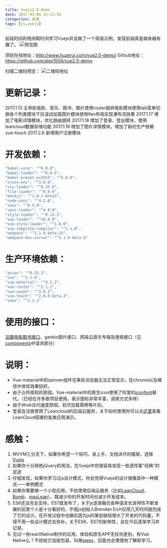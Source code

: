 ```yaml
---
title: Vuejs2.0 Demo
date: 2017-03-04 15:12:19
categories: 前端
tags: [js,vuejs]
---
```

前段时间利用闲暇时间学习Vuejs并且做了一个简易示例，发现前端真是越来越有趣了。
![预览图](https://camo.githubusercontent.com/2a1d85bbd59b99c1f958f2cb447e76a9f0f43da3/687474703a2f2f68757a657275692e636f6d2f767565322e302d64656d6f2f737461746963732f696d672f726561646d652f646573632d312e676966)

项目在线地址：http://www.huzerui.com/vue2.0-demo/
Github地址：https://github.com/alex1504/vue2.0-demo

扫描二维码预览：
![二维码地址](http://huzerui.com/blog/img/post/2017-03-04-vuejs-demo-qrcode.png)

# 更新记录：
2017.1.13 主导航电影、音乐、图书、图片使用router跳转电影模块使用tab菜单切换各个列表模块下拉滚动加载图片模块使用flex布局实现瀑布流效果
2017.1.17 增加了电影详情模块，优化路由跳转
2017.1.18 增加了登录、登出模块，使用leancloud数据存储功能
2017.1.19 增加了图片详情模块，增加了新的生产依赖vue-touch
2017.2.6 新增用户注册模块

# 开发依赖：
```javascript
"babel-core": "^6.0.0",
"babel-loader": "^6.0.0",
"babel-preset-es2015": "^6.0.0",
"cross-env": "^3.0.0",
"css-loader": "^0.25.0",
"file-loader": "^0.9.0",
"mockjs": "^1.0.1-beta3",
"node-sass": "^4.2.0",
"sass": "^0.5.0",
"sass-loader": "^4.0.0",
"style-loader": "^0.13.1",
"vue-loader": "^10.0.0",
"vue-style-loader": "^1.0.0",
"vue-template-compiler": "^2.1.0",
"webpack": "^2.1.0-beta.25",
"webpack-dev-server": "^2.1.0-beta.9"
```
# 生产环境依赖：
```javascript
"axios": "^0.15.3",
"vue": "^2.1.0",
"vue-material": "^0.5.2",
"vue-router": "^2.1.1",
"vue-swipe": "^2.0.2",
"vue-touch": "^2.0.0-beta.3",
"vuex": "^2.1.1"
```

# 使用的接口：
[豆瓣电影图书接口](https://developers.douban.com/wiki/?title=api_v2)、gankio图片接口、网易云音乐专辑及搜索接口（见[components](https://github.com/alex1504/vue2.0-demo/tree/gh-pages/src/components)中请求部分）

# 说明：
- Vue-material中的spinner组件在某些浏览器无法正常显示，在chrome以及微信中体验效果较好。
- 由于众所周知的原因，Vue-material中的原生icon使用了阿里的[iconfont](http://www.iconfont.cn/)替代。（已经在许多歌项目使用，表示图标非常丰富，调用方式多样）
- 由于ithub访问速度原因，初次加载需稍等片刻。
- 登录及注册使用了Leancloud的后端云服务，关于如何使用你可以点[这里](https://leancloud.cn/docs/demo.html)查看LeanCloud搭建的各类应用演示。

# 感触：
1. MVVM三分天下，如果你希望一个轻巧、易上手、文档详尽的框架，选择[Vuejs](https://cn.vuejs.org/)
2. 如果你十分熟练jQuery的用法，在Vuejs中你很容易发现一些遗传着“经典”的足迹
3. 仔细发现，如果你学习过js设计模式，你会觉得Vuejs的设计很像其中一种模式——单例模式
4. 如果你需要做一个小型应用，不妨使用后端云服务（比如[LeanCloud](https://leancloud.cn/)、[Bomb](http://www.bmob.cn/)、[maxLeap](https://maxleap.cn/s/web/zh_cn/index.html)），既减少你的开发时间也减少开发成本。
5. ES6还没完全支持，ES7就发布了，关于js逐渐融合各种语言优良特性不断发展的前景个人是十分看好的，毕竟js创始人Brendan Eich仅用几天时间就完成了它的设计。在开发过程中也确实因为js的某些缺陷增大了开发的代码量，不得不用一些设计模式去弥补。关于ES6、ES7的新特性，会在今后逐渐学习并记录。
6. 见过一些reactNative制作的应用，体验和原生APP无任何差别，有Vue Native么？不妨给它加层包装，叫做[weex](https://weex.incubator.apache.org/cn/)，后面也会慢慢地了解和学习。
